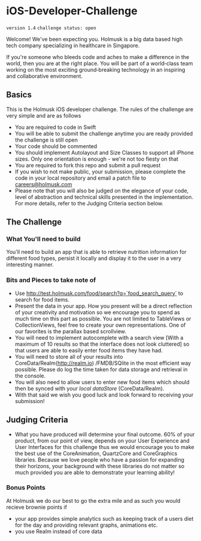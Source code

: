 # iOS-Developer-Challenge

`version 1.4`
`challenge status: open`

Welcome! We've been expecting you. Holmusk is a big data based high tech company specializing in healthcare in Singapore. 

If you're someone who bleeds code and aches to make a difference in the world, then you are at the right place. You will be part of a world‑class team working on the most exciting ground‑breaking technology in an inspiring and collaborative environment.

## Basics

This is the Holmusk iOS developer challenge. The rules of the challenge are very simple and are as follows

* You are required to code in Swift
* You will be able to submit the challenge anytime you are ready provided the challenge is still open
* Your code should be commented
* You should implement Autolayout and Size Classes to support all iPhone sizes. Only one orientation is enough - we're not too fiesty on that
* You are required to fork this repo and submit a pull request
* If you wish to not make public, your submission, please complete the code in your local repository and email a patch file to careers@holmusk.com
* Please note that you will also be judged on the elegance of your code, level of abstraction and technical skills presented in the implementation. For more details, refer to the Judging Criteria section below.

## The Challenge 

### What You'll need to build
You'll need to build an app that is able to retrieve nutrition information for different food types, persist it locally and display it to the user in a very interesting manner. 


### Bits and Pieces to take note of
* Use http://test.holmusk.com/food/search?q=`food_search_query` to search for food items.
* Present the data in your app. How you present will be a direct reflection of your creativity and motivation so we encourage you to spend as much time on this part as possible. You are not limited to TableViews or CollectionViews, feel free to create your own representations. One of our favorites is the parallax based scrollview.
* You will need to implement autocomplete with a search view [With a maximum of 10 results so that the interface does not look cluttered] so that users are able to easily enter food items they have had. 
* You will need to store all of your results into CoreData/Realm(http://realm.io) /FMDB/SQlite in the most efficient way possible. Please do log the time taken for data storage and retrieval in the console. 
* You will also need to allow users to enter new food items which should then be synced with your *local dataStore* (CoreData/Realm).
* With that said we wish you good luck and look forward to receiving your submission!

## Judging Criteria 
* What you have produced will determine your final outcome. 60% of your product, from our point of view, depends on your User Experience and User Interfaces for this challenge thus we would encourage you to make the best use of the CoreAnimation, QuartzCore and CoreGraphics libraries. Because we love people who have a passion for expanding their horizons, your background with these libraries do not matter so much provided you are able to demonstrate your learning ability! 

### Bonus Points

At Holmusk we do our best to go the extra mile and as such you would recieve brownie points if 
* your app provides simple analytics such as keeping track of a users diet for the day and providing relevant graphs, animations etc.
* you use Realm instead of core data 

